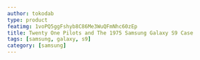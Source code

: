 ```yaml
---
author: tokodab
type: product
featimg: 1voPQ5ggFshyb8C86Me3WuQFmNhc60zEp
title: Twenty One Pilots and The 1975 Samsung Galaxy S9 Case
tags: [samsung, galaxy, s9]
category: [samsung]
---
```

